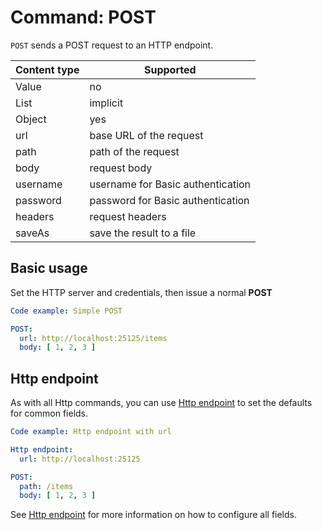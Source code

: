 # Command: POST

`POST` sends a POST request to an HTTP endpoint.

| Content type | Supported                         |
|--------------|-----------------------------------|
| Value        | no                                |
| List         | implicit                          |
| Object       | yes                               |
| url          | base URL of the request           |
| path         | path of the request               |
| body         | request body                      |
| username     | username for Basic authentication |
| password     | password for Basic authentication |
| headers      | request headers                   |
| saveAs       | save the result to a file         |

## Basic usage

Set the HTTP server and credentials, then issue a normal **POST**

```yaml
Code example: Simple POST

POST:
  url: http://localhost:25125/items
  body: [ 1, 2, 3 ]
```

## Http endpoint

As with all Http commands, you can use [Http endpoint](Http%20endpoint.md) to set the defaults for common fields.

```yaml
Code example: Http endpoint with url

Http endpoint:
  url: http://localhost:25125

POST:
  path: /items
  body: [ 1, 2, 3 ]
```

See [Http endpoint](Http%20endpoint.md) for more information on how to configure all fields.
